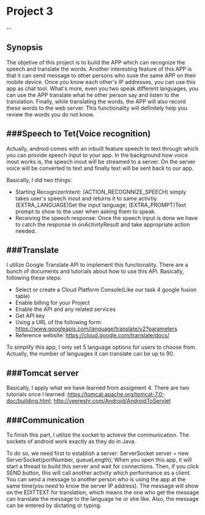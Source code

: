 # Project 3
--

## Synopsis

The objetive of this project is to build the APP which can recognize the speech and translate the words. Another interesting feature of this APP is that it can send message to other persons who suse the same APP on their mobile device. Once you know each other's IP addresses, you can use this app as chat tool. What's more, even you two speak different languages, you can use the APP translate what he other person say and listen to the translation. Finally, while translating the words, the APP will also record these words to the web server. This functionality will definitely help you review the words you do not know.

###Speech to Tet(Voice recognition)
--
Actually, android comes with an inbuilt feature speech to text through which you can provide speech input to your app. In the background how voice inout works is, the speech inout will be streamed to a server. On the server voice will be converted to text and finally text will be sent back to our app.

Basically, I did two things:
* Starting RecognizerIntent: (ACTION_RECOGNNIZE_SPEECH) simply takes user's speech inout and returns it to same activtiy. (EXTRA_LANGUAGE)Set the input language; (EXTRA_PROMPT)Text prompt to show to the user when asking them to speak.
* Receiving the speech response: Once the speech input is done we have to catch the response in onActivityResult and take appropriate action needed.

###Translate
--
I utilize Google Translate API to implement this functionality. There are a bunch of documents and tutorials about how to use this API. Basically, following these steps:
* Select or create a Cloud Platform Console(Like our task 4 google fusion table)
* Enable billing for your Project
* Enable the API and any related services
* Get API key
* Using a URL of the following form: https://www.googleapis.com/language/translate/v2?parameters
* Reference website: https://cloud.google.com/translate/docs/

To simplify this app, I only set 5 language options for users to choose from. Actually, the number of languages it can translate can be up to 90.

###Tomcat server
--
Basically, I apply what we have learned from assigment 4.
There are two tutorials once I learned: 
https://tomcat.apache.org/tomcat-7.0-doc/building.html; http://veereshr.com/Android/AndroidToServlet 

###Communication
--
To finish this part, I utilize the socket to achieve the communication. The sockets of android work exactly as they do in Java.

To do so, we need first to establish a server: ServerSocket server = new ServerSocket(portNumber, queueLength); When you open this app, it will start a thread to build this server and wait for connections. Then, if you click SEND button, this will call another activity which performance as a client. You can send a message to another person who is using the app at the same time(you need to know the server IP address). The message will show on the EDITTEXT for translation, which means the one who get the message can translate the message to the language he or she like. Also, the message can be entered by dictating or typing.

